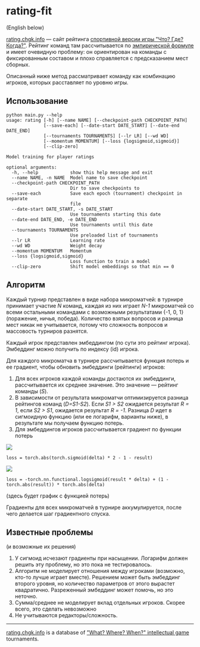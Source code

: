 # rating-fit
(English below)

[rating.chgk.info](rating.chgk.info) &mdash; сайт рейтинга 
[спортивной версии игры "Что? Где? Когда?"](https://ru.wikipedia.org/wiki/Что%3F_Где%3F_Когда%3F_(спортивная_версия)). 
Рейтинг команд там рассчитывается по [эмпирической формуле](http://mak-chgk.ru/komissii/rating/polozhenie2020/) и имеет 
очевидную проблему: он ориентирован на команды с фиксированным составом и плохо справляется с предсказанием мест сборных.

Описанный ниже метод рассматривает команду как комбинацию игроков, которых расставляет по уровню игры.


## Использование

```
python main.py --help
usage: rating [-h] [--name NAME] [--checkpoint-path CHECKPOINT_PATH]
              [--save-each] [--date-start DATE_START] [--date-end DATE_END]
              [--tournaments TOURNAMENTS] [--lr LR] [--wd WD]
              [--momentum MOMENTUM] [--loss {logsigmoid,sigmoid}]
              [--clip-zero]

Model training for player ratings

optional arguments:
  -h, --help            show this help message and exit
  --name NAME, -n NAME  Model name to save checkpoint
  --checkpoint-path CHECKPOINT_PATH
                        Dir to save checkpoints to
  --save-each           Save each epoch (tournament) checkpoint in separate
                        file
  --date-start DATE_START, -s DATE_START
                        Use tournaments starting this date
  --date-end DATE_END, -e DATE_END
                        Use tournaments until this date
  --tournaments TOURNAMENTS
                        Use preloaded list of tournaments
  --lr LR               Learning rate
  --wd WD               Weight decay
  --momentum MOMENTUM   Momentum
  --loss {logsigmoid,sigmoid}
                        Loss function to train a model
  --clip-zero           Shift model embeddings so that min == 0

```

## Алгоритм
Каждый турнир представлен в виде набора микроматчей: в турнире принимает участие _N_ команд, каждая из них играет 
_N-1_ микроматчей со всеми остальными командами с возможными результатами {-1, 0, 1} (поражение, ничья, победа). 
Количество взятых вопросов и разница мест никак не учитывается, потому что сложность вопросов и массовость турниров 
разнятся. 

Каждый игрок представлен эмбеддингом (по сути это рейтинг игрока). Эмбеддинг можно получить по индексу (id) игрока.

Для каждого микроматча в турнире рассчитывается функция потерь и ее градиент, чтобы обновить эмбеддинги (рейтинги) игроков:
1. Для всех игроков каждой команды достаются их эмбеддинги, рассчитывается их среднее значение. Это значение &mdash;
рейтинг команды (_S_). 
2. В зависимости от результата микроматчи оптимизируется разница рейтингов команд (_D=S1-S2_). Если _S1 > S2_ ожидается 
результат _R = 1_, если _S2 > S1_, ожидается результат _R = -1_. Разница _D_ идет в сигмоидную функцию (или ее логарифм, варианты ниже), 
в результате мы получаем функцию потерь.
3. Для эмбеддингов игроков рассчитывается градиент по функции потерь


<img src="https://render.githubusercontent.com/render/math?math={\mathscr{L}_1 = \left|2\sigma(D) - 1 - R\right|}">
<br>

```
loss = torch.abs(torch.sigmoid(delta) * 2 - 1 - result)
```

<img src="https://render.githubusercontent.com/render/math?math=\mathscr{L}_2 = -log(\sigma(R \times D)) %2B (1 - |R|) \times |D|">
<br>

```
loss = -torch.nn.functional.logsigmoid(result * delta) + (1 - torch.abs(result)) * torch.abs(delta)
```

(здесь будет график с функцией потерь)

Градиенты для всех микроматчей в турнире аккумулируется, после чего делается шаг градиентного спуска.


## Известные проблемы
(и возможные их решения)

1. У сигмоид исчезают градиенты при насыщении. Логарифм должен решить эту проблему, но это пока не тестировалось.
2. Алгоритм не моделирует отношения между игроками (возможно, кто-то лучше играет вместе). 
Решением может быть эмбеддинг второго уровня, но количество параметров от этого вырастет квадратично. 
Разреженный эмбеддинг может помочь, но это неточно.
3. Сумма/среднее не моделирует вклад отдельных игроков. Скорее всего, это сделать невозможно
4. Не учитываются редакторы/сложность. 

--------
[rating.chgk.info](rating.chgk.info) is a database of
 ["What? Where? When?" intellectual game](https://en.wikipedia.org/wiki/What%3F_Where%3F_When%3F) tournaments.